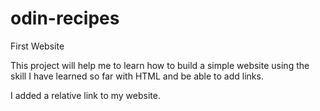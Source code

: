 # odin-recipes
First Website 

This project will help me to learn how to build a simple website using the skill I have learned so far with HTML and be able to add links.

I added a relative link to my website. 